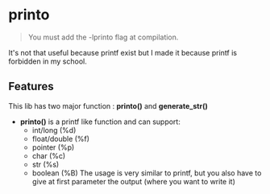 # printo

> You must add the -lprinto flag at compilation.

It's not that useful because printf exist but I made it because printf is forbidden in my school. 

## Features

This lib has two major function : **printo()** and  **generate_str()**

- **printo()** is a printf like function and can support: 
  - int/long (%d)
  - float/double (%f)
  - pointer (%p)
  - char (%c)
  - str (%s)
  - boolean (%B)
  The usage is very similar to printf, but you also have to give at first parameter the output (where you want to write it)
